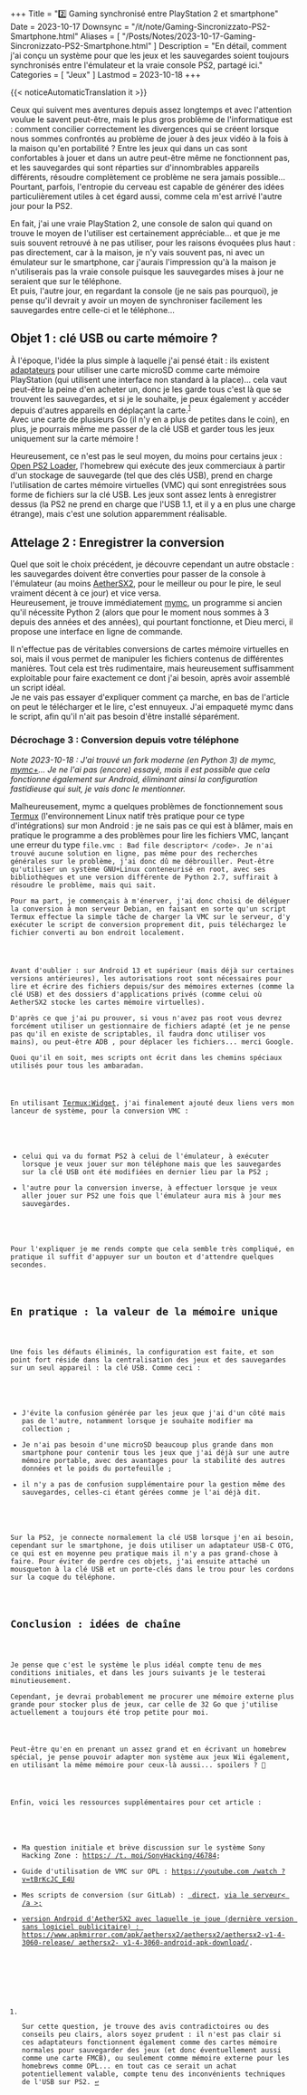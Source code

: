 +++
Title = "2️⃣ Gaming synchronisé entre PlayStation 2 et smartphone"
Date = 2023-10-17
Downsync = "/it/note/Gaming-Sincronizzato-PS2-Smartphone.html"
Aliases = [ "/Posts/Notes/2023-10-17-Gaming-Sincronizzato-PS2-Smartphone.html" ]
Description = "En détail, comment j'ai conçu un système pour que les jeux et les sauvegardes soient toujours synchronisés entre l'émulateur et la vraie console PS2, partagé ici."
Categories = [ "Jeux" ]
Lastmod = 2023-10-18
+++

{{< noticeAutomaticTranslation it >}}



<!-- Généré automatiquement par ListedDownsync.js. Ne modifiez pas (sauf si vous définissez également "% Downsync = False") - cela serait écrasé. -->

<p>Ceux qui suivent mes aventures depuis assez longtemps et avec l'attention voulue le savent peut-être, mais le plus gros problème de l'informatique est : comment concilier correctement les divergences qui se créent lorsque nous sommes confrontés au problème de jouer à des jeux vidéo à la fois à la maison qu'en portabilité ? Entre les jeux qui dans un cas sont confortables à jouer et dans un autre peut-être même ne fonctionnent pas, et les sauvegardes qui sont réparties sur d'innombrables appareils différents, résoudre complètement ce problème ne sera jamais possible...<br>
Pourtant, parfois, l'entropie du cerveau est capable de générer des idées particulièrement utiles à cet égard aussi, comme cela m'est arrivé l'autre jour pour la PS2.</p>

<p>En fait, j'ai une vraie PlayStation 2, une console de salon qui quand on trouve le moyen de l'utiliser est certainement appréciable... et que je me suis souvent retrouvé à ne pas utiliser, pour les raisons évoquées plus haut : pas directement, car à la maison, je n'y vais souvent pas, ni avec un émulateur sur le smartphone, car j'aurais l'impression qu'à la maison je n'utiliserais pas la vraie console puisque les sauvegardes mises à jour ne seraient que sur le téléphone.<br>
Et puis, l'autre jour, en regardant la console (je ne sais pas pourquoi), je pense qu'il devrait y avoir un moyen de synchroniser facilement les sauvegardes entre celle-ci et le téléphone...</p>

<h2>Objet 1 : clé USB ou carte mémoire ?</h2>

<p>À l'époque, l'idée la plus simple à laquelle j'ai pensé était : ils existent <a href="https://www.amazon.it/Adattatore-Memoria-Lettore-Sostitutivo-trasparente/dp/B0C8TTQFJY" rel= "noopener nofollow" target="_blank">adaptateurs</a> pour utiliser une carte microSD comme carte mémoire PlayStation (qui utilisent une interface non standard à la place)... cela vaut peut-être la peine d'en acheter un, donc je les garde tous c'est là que se trouvent les sauvegardes, et si je le souhaite, je peux également y accéder depuis d'autres appareils en déplaçant la carte.<sup id="fnref1"><a class="footnote-ref" href="#fn1">1</a> </sup> <br>
Avec une carte de plusieurs Go (il n'y en a plus de petites dans le coin), en plus, je pourrais même me passer de la clé USB et garder tous les jeux uniquement sur la carte mémoire !</p>

<p>Heureusement, ce n'est pas le seul moyen, du moins pour certains jeux : <a href="https://github.com/ps2homebrew/Open-PS2-Loader" rel="noopener nofollow" target="_blank " >Open PS2 Loader</a>, l'homebrew qui exécute des jeux commerciaux à partir d'un stockage de sauvegarde (tel que des clés USB), prend en charge l'utilisation de cartes mémoire virtuelles (VMC) qui sont enregistrées sous forme de fichiers sur la clé USB. Les jeux sont assez lents à enregistrer dessus (la PS2 ne prend en charge que l'USB 1.1, et il y a en plus une charge étrange), mais c'est une solution apparemment réalisable.</p>

<h2>Attelage 2 : Enregistrer la conversion</h2>

<p>Quel que soit le choix précédent, je découvre cependant un autre obstacle : les sauvegardes doivent être converties pour passer de la console à l'émulateur (au moins <a href="https://aethersx2.com" rel="noopener nofollow" target=" _blank">AetherSX2</a>, pour le meilleur ou pour le pire, le seul vraiment décent à ce jour) et vice versa.<br>
Heureusement, je trouve immédiatement <a href="http://www.csclub.uwaterloo.ca:11068/mymc" rel="noopener nofollow" target="_blank">mymc</a>, un programme si ancien qu'il nécessite Python 2 (alors que pour le moment nous sommes à 3 depuis des années et des années), qui pourtant fonctionne, et Dieu merci, il propose une interface en ligne de commande.</p>

<p>Il n'effectue pas de véritables conversions de cartes mémoire virtuelles en soi, mais il vous permet de manipuler les fichiers contenus de différentes manières. Tout cela est très rudimentaire, mais heureusement suffisamment exploitable pour faire exactement ce dont j'ai besoin, après avoir assemblé un script idéal.<br>
Je ne vais pas essayer d'expliquer comment ça marche, en bas de l'article on peut le télécharger et le lire, c'est ennuyeux. J'ai empaqueté mymc dans le script, afin qu'il n'ait pas besoin d'être installé séparément.</p>

<h3>Décrochage 3 : Conversion depuis votre téléphone</h3>

<p><em>Note 2023-10-18 : J'ai trouvé un fork moderne (en Python 3) de mymc, <a href="https://sr.ht/%7Ethestr4ng3r/mymcplus/" rel="noopener nofollow " target="_blank">mymc+</a>... Je ne l'ai pas (encore) essayé, mais il est possible que cela fonctionne également sur Android, éliminant ainsi la configuration fastidieuse qui suit, je vais donc le mentionner. </em> </p>

<p>Malheureusement, mymc a quelques problèmes de fonctionnement sous <a href="https://termux.dev/en" rel="noopener nofollow" target="_blank">Termux</a> (l'environnement Linux natif très pratique pour ce type d'intégrations) sur mon Android : je ne sais pas ce qui est à blâmer, mais en pratique le programme a des problèmes pour lire les fichiers VMC, lançant une erreur du type <code class="prettyprint">file.vmc : Bad file descriptor< /code>. Je n'ai trouvé aucune solution en ligne, pas même pour des recherches générales sur le problème, j'ai donc dû me débrouiller. Peut-être qu'utiliser un système GNU+Linux conteneurisé en root, avec ses bibliothèques et une version différente de Python 2.7, suffirait à résoudre le problème, mais qui sait.<br>
Pour ma part, je commençais à m'énerver, j'ai donc choisi de déléguer la conversion à mon serveur Debian, en faisant en sorte qu'un script Termux effectue la simple tâche de charger la VMC sur le serveur, d'y exécuter le script de conversion proprement dit, puis téléchargez le fichier converti au bon endroit localement.</p>

<p>Avant d'oublier : sur Android 13 et supérieur (mais déjà sur certaines versions antérieures), les autorisations root sont nécessaires pour lire et écrire des fichiers depuis/sur des mémoires externes (comme la clé USB) et des dossiers d'applications privés (comme celui où AetherSX2 stocke les cartes mémoire virtuelles).<br>
D'après ce que j'ai pu prouver, si vous n'avez pas root vous devrez forcément utiliser un gestionnaire de fichiers adapté (et je ne pense pas qu'il en existe de scriptables, il faudra donc utiliser vos mains), ou peut-être ADB , pour déplacer les fichiers... merci Google.<br>
Quoi qu'il en soit, mes scripts ont écrit dans les chemins spéciaux utilisés pour tous les ambaradan.</p>

<p>En utilisant <a href="https://wiki.termux.com/wiki/Termux:Widget" rel="noopener nofollow" target="_blank">Termux:Widget</a>, j'ai finalement ajouté deux liens vers mon lanceur de système, pour la conversion VMC :</p>

<ul>
<li>celui qui va du format PS2 à celui de l'émulateur, à exécuter lorsque je veux jouer sur mon téléphone mais que les sauvegardes sur la clé USB ont été modifiées en dernier lieu par la PS2 ;</li>
<li>l'autre pour la conversion inverse, à effectuer lorsque je veux aller jouer sur PS2 une fois que l'émulateur aura mis à jour mes sauvegardes.</li>
</ul>

<p>Pour l'expliquer je me rends compte que cela semble très compliqué, en pratique il suffit d'appuyer sur un bouton et d'attendre quelques secondes.</p>

<h2>En pratique : la valeur de la mémoire unique</h2>

<p>Une fois les défauts éliminés, la configuration est faite, et son point fort réside dans la centralisation des jeux et des sauvegardes sur un seul appareil : la clé USB. Comme ceci :</p>

<ul>
<li>J'évite la confusion générée par les jeux que j'ai d'un côté mais pas de l'autre, notamment lorsque je souhaite modifier ma collection ;</li>
<li>Je n'ai pas besoin d'une microSD beaucoup plus grande dans mon smartphone pour contenir tous les jeux que j'ai déjà sur une autre mémoire portable, avec des avantages pour la stabilité des autres données et le poids du portefeuille ;</li>
<li>il n'y a pas de confusion supplémentaire pour la gestion même des sauvegardes, celles-ci étant gérées comme je l'ai déjà dit.</li>
</ul>

<p>Sur la PS2, je connecte normalement la clé USB lorsque j'en ai besoin, cependant sur le smartphone, je dois utiliser un adaptateur USB-C OTG, ce qui est en moyenne peu pratique mais il n'y a pas grand-chose à faire. Pour éviter de perdre ces objets, j'ai ensuite attaché un mousqueton à la clé USB et un porte-clés dans le trou pour les cordons sur la coque du téléphone.</p>

<h2>Conclusion : idées de chaîne</h2>

<p>Je pense que c'est le système le plus idéal compte tenu de mes conditions initiales, et dans les jours suivants je le testerai minutieusement.<br>
Cependant, je devrai probablement me procurer une mémoire externe plus grande pour stocker plus de jeux, car celle de 32 Go que j'utilise actuellement a toujours été trop petite pour moi.</p>

<p>Peut-être qu'en en prenant un assez grand et en écrivant un homebrew spécial, je pense pouvoir adapter mon système aux jeux Wii également, en utilisant la même mémoire pour ceux-là aussi... spoilers ? 👀</p>

<p>Enfin, voici les ressources supplémentaires pour cet article :</p>

<ul>
<li>Ma question initiale et brève discussion sur le système Sony Hacking Zone : <a href="https://t.me/SonyHacking/46784" rel="noopener nofollow" target="_blank">https:/ /t. moi/SonyHacking/46784</a>;</li>
<li>Guide d'utilisation de VMC sur OPL : <a href="https://youtube.com/watch?v=tBrKcJC_E4U" rel="noopener nofollow" target="_blank">https://youtube.com /watch ?v=tBrKcJC_E4U</a></li>
<li>Mes scripts de conversion (sur GitLab) : <a href="https://gitlab.com/octospacc/Snippets/-/blob/main/Ps2EmuVmcConvert.sh" rel="noopener nofollow" target="_blank "> direct</a>, <a href="https://gitlab.com/octospacc/Snippets/-/blob/main/Ps2EmuVmcConvertCloud.sh" rel="noopener nofollow" target="_blank">via le serveur< /a >;</li>
<li>version Android d'AetherSX2 avec laquelle je joue (dernière version sans logiciel publicitaire) : <a href="https://www.apkmirror.com/apk/aethersx2/aethersx2/aethersx2-v1-4-3060-release/aethersx2-v1 -4 -3060-android-apk-download/" rel="noopener nofollow" target="_blank">https://www.apkmirror.com/apk/aethersx2/aethersx2/aethersx2-v1-4-3060-release/ aethersx2- v1-4-3060-android-apk-download/</a>.</li>
</ul>



<div class="footnotes">
<ol>

<li id="fn1">
<p>Sur cette question, je trouve des avis contradictoires ou des conseils peu clairs, alors soyez prudent : il n'est pas clair si ces adaptateurs fonctionnent également comme des cartes mémoire normales pour sauvegarder des jeux (et donc éventuellement aussi comme une carte FMCB), ou seulement comme mémoire externe pour les homebrews comme OPL... en tout cas ce serait un achat potentiellement valable, compte tenu des inconvénients techniques de l'USB sur PS2. <a href="#fnref1">↩</a></p>
</li>

</ol>
</div>